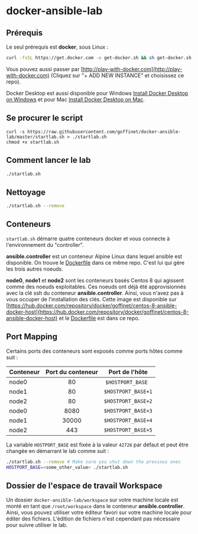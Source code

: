 # docker-ansible-lab

## Prérequis

Le seul prérequis est **docker**, sous Linux :

```bash
curl -fsSL https://get.docker.com -o get-docker.sh && sh get-docker.sh
```

Vous pouvez aussi passer par [http://play-with-docker.com](http://play-with-docker.com) (Cliquez sur "+ ADD NEW INSTANCE" et choisissez ce repo).

Docker Desktop est aussi disponible pour Windows [Install Docker Desktop on Windows](https://docs.docker.com/docker-for-windows/install/) et pour Mac [Install Docker Desktop on Mac](https://docs.docker.com/docker-for-mac/install/).

## Se procurer le script

```
curl -s https://raw.githubusercontent.com/goffinet/docker-ansible-lab/master/startlab.sh > ./startlab.sh
chmod +x startlab.sh
```

## Comment lancer le lab


```bash
./startlab.sh
```

## Nettoyage

```bash
./startlab.sh --remove
```

## Conteneurs

`startlab.sh` démarre quatre conteneurs docker et vous connecte à l'environnement du "controller".

**ansible.controller** est un conteneur Alpine Linux dans lequel ansible est disponible. On trouve le [Dockerfile](https://github.com/goffinet/docker-ansible-lab/blob/master/images/ansible-controller/Dockerfile) dans ce même repo. C'est lui qui gère les trois autres noeuds.

**node0**, **node1** et **node2** sont les conteneurs basés Centos 8 qui agissent comme des noeuds exploitables. Ces noeuds ont déjà été approvisionnés avec la clé ssh du conteneur **ansible.controller**. Ainsi, vous n'avez pas à vous occuper de l'installation des clés. Cette image est disponible sur [https://hub.docker.com/repository/docker/goffinet/centos-8-ansible-docker-host](https://hub.docker.com/repository/docker/goffinet/centos-8-ansible-docker-host) et le [Dockerfile](https://github.com/goffinet/docker-ansible-lab/blob/master/images/centos-8-ansible-docker-host/Dockerfile) est dans ce repo.

## Port Mapping

Certains ports des conteneurs sont exposés comme ports hôtes comme suit :

Conteneur|Port du conteneur|Port de l'hôte
:---|:---:|:---:
node0|80|`$HOSTPORT_BASE`  
node1|80|`$HOSTPORT_BASE+1`
node2|80|`$HOSTPORT_BASE+2`
node0|8080|`$HOSTPORT_BASE+3`
node1|30000|`$HOSTPORT_BASE+4`
node2|443|`$HOSTPORT_BASE+5`

La variable `HOSTPORT_BASE` est fixée à la valeur `42726` par défaut et peut être changée en démarrant le lab comme suit :

```bash
./startlab.sh --remove # Make sure you shut down the previous ones
HOSTPORT_BASE=<some_other_value> ./startlab.sh
```

## Dossier de l'espace de travail Workspace

Un dossier `docker-ansible-lab/workspace` sur votre machine locale est monté en tant que `/root/workspace` dans le conteneur **ansible.controller**. Ainsi, vous pouvez utiliser votre éditeur favori sur votre machine locale pour éditer des fichiers. L'édition de fichiers n'est cependant pas nécessaire pour suivre utiliser le lab.
